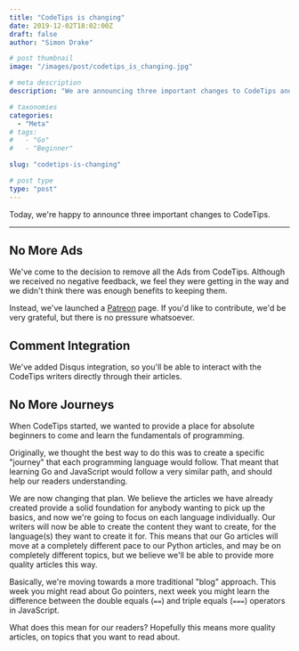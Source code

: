 ```yaml
---
title: "CodeTips is changing"
date: 2019-12-02T18:02:00Z
draft: false
author: "Simon Drake"

# post thumbnail
image: "/images/post/codetips_is_changing.jpg"

# meta description
description: "We are announcing three important changes to CodeTips and what it means for our readers."

# taxonomies
categories:
  - "Meta"
# tags:
#   - "Go"
#   - "Beginner"

slug: "codetips-is-changing"

# post type
type: "post"
---
```



Today, we're happy to announce three important changes to CodeTips.

---

## No More Ads

We've come to the decision to remove all the Ads from CodeTips. Although we received no negative feedback, we feel they were getting in the way and we didn't think there was enough benefits to keeping them.

Instead, we've launched a [Patreon](https://www.patreon.com/realcodetips) page. If you'd like to contribute, we'd be very grateful, but there is no pressure whatsoever.

## Comment Integration

We've added Disqus integration, so you'll be able to interact with the CodeTips writers directly through their articles.

## No More Journeys

When CodeTips started, we wanted to provide a place for absolute beginners to come and learn the fundamentals of programming.

Originally, we thought the best way to do this was to create a specific "journey" that each programming language would follow. That meant that learning Go and JavaScript would follow a very similar path, and should help our readers understanding.

We are now changing that plan. We believe the articles we have already created provide a solid foundation for anybody wanting to pick up the basics, and now we're going to focus on each language individually. Our writers will now be able to create the content they want to create, for the language(s) they want to create it for. This means that our Go articles will move at a completely different pace to our Python articles, and may be on completely different topics, but we believe we'll be able to provide more quality articles this way.

Basically, we're moving towards a more traditional "blog" approach. This week you might read about Go pointers, next week you might learn the difference between the double equals (`==`) and triple equals (`===`) operators in JavaScript.

What does this mean for our readers? Hopefully this means more quality articles, on topics that you want to read about.

